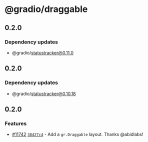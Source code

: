 # @gradio/draggable

## 0.2.0

### Dependency updates

- @gradio/statustracker@0.11.0

## 0.2.0

### Dependency updates

- @gradio/statustracker@0.10.18

## 0.2.0

### Features

- [#11742](https://github.com/gradio-app/gradio/pull/11742) [`38427c4`](https://github.com/gradio-app/gradio/commit/38427c490b48741d7504f70d9bddc3fa1ec1dc4c) - Add a `gr.Draggable` layout.  Thanks @abidlabs!